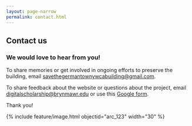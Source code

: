 ```yaml
---
layout: page-narrow
permalink: contact.html
---
```


## Contact us

### We would love to hear from you!

To share memories or get involved in ongoing efforts to preserve the building, email [savethegermantownywcabuilding@gmail.com](mailto:savethegermantownywcabuilding@gmail.com).

To share feedback about the website or questions about the project, email [digitalscholarship@brynmawr.edu](mailto:digitalscholarship@brynmawr.edu) or use this [Google form](https://docs.google.com/forms/d/e/1FAIpQLSeWvg2qDZsN-lcPuW3yrM1Pl3yEQEuu1YRUkTr29QKT3E76dA/viewform?usp=preview). 

Thank you!

{% include feature/image.html objectid="arc_123" width="30" %}